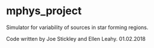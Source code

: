 # mphys_project

Simulator for variability of sources in star forming regions.

Code written by Joe Stickley and Ellen Leahy. 01.02.2018
